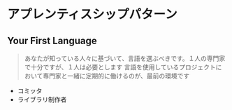 # アプレンティスシップパターン

## Your First Language

> あなたが知っている人々に基づいて、言語を選ぶべきです。１人の専門家で十分ですが、１人は必要とします
> 言語を使用しているプロジェクトにおいて専門家と一緒に定期的に働けるのが、最前の環境です

 * コミッタ
 * ライブラリ制作者